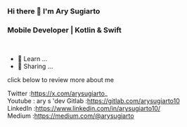 ### Hi there 👋 I'm Ary Sugiarto

<h3>Mobile Developer | Kotlin & Swift</h3>
<br>


- 🔭 Learn ...
- 🌱 Sharing ...


click below to review more about me

Twitter   :https://x.com/arysugiarto_ <br> 
Youtube   : ary s 'dev
Gitlab    :https://gitlab.com/arysugiarto10 <br>
LinkedIn  :https://www.linkedin.com/in/arysugiarto10/ <br>
Medium    :https://medium.com/@arysugiarto <br>





